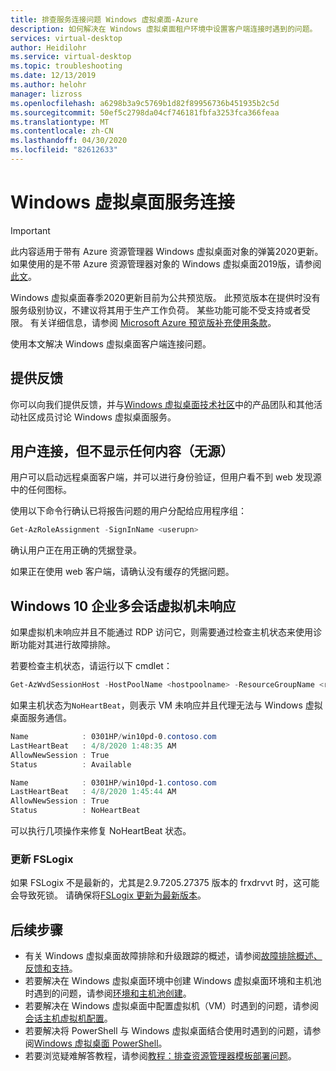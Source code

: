 ```yaml
---
title: 排查服务连接问题 Windows 虚拟桌面-Azure
description: 如何解决在 Windows 虚拟桌面租户环境中设置客户端连接时遇到的问题。
services: virtual-desktop
author: Heidilohr
ms.service: virtual-desktop
ms.topic: troubleshooting
ms.date: 12/13/2019
ms.author: helohr
manager: lizross
ms.openlocfilehash: a6298b3a9c5769b1d82f89956736b451935b2c5d
ms.sourcegitcommit: 50ef5c2798da04cf746181fbfa3253fca366feaa
ms.translationtype: MT
ms.contentlocale: zh-CN
ms.lasthandoff: 04/30/2020
ms.locfileid: "82612633"
---
```

# <a name="windows-virtual-desktop-service-connections"></a>Windows 虚拟桌面服务连接

>[!IMPORTANT]
>此内容适用于带有 Azure 资源管理器 Windows 虚拟桌面对象的弹簧2020更新。 如果使用的是不带 Azure 资源管理器对象的 Windows 虚拟桌面2019版，请参阅[此文](./virtual-desktop-fall-2019/troubleshoot-service-connection-2019.md)。
>
> Windows 虚拟桌面春季2020更新目前为公共预览版。 此预览版本在提供时没有服务级别协议，不建议将其用于生产工作负荷。 某些功能可能不受支持或者受限。 
> 有关详细信息，请参阅 [Microsoft Azure 预览版补充使用条款](https://azure.microsoft.com/support/legal/preview-supplemental-terms/)。

使用本文解决 Windows 虚拟桌面客户端连接问题。

## <a name="provide-feedback"></a>提供反馈

你可以向我们提供反馈，并与[Windows 虚拟桌面技术社区](https://techcommunity.microsoft.com/t5/Windows-Virtual-Desktop/bd-p/WindowsVirtualDesktop)中的产品团队和其他活动社区成员讨论 Windows 虚拟桌面服务。

## <a name="user-connects-but-nothing-is-displayed-no-feed"></a>用户连接，但不显示任何内容（无源）

用户可以启动远程桌面客户端，并可以进行身份验证，但用户看不到 web 发现源中的任何图标。

使用以下命令行确认已将报告问题的用户分配给应用程序组：

```PowerShell
Get-AzRoleAssignment -SignInName <userupn>
```

确认用户正在用正确的凭据登录。

如果正在使用 web 客户端，请确认没有缓存的凭据问题。

## <a name="windows-10-enterprise-multi-session-virtual-machines-dont-respond"></a>Windows 10 企业多会话虚拟机未响应

如果虚拟机未响应并且不能通过 RDP 访问它，则需要通过检查主机状态来使用诊断功能对其进行故障排除。

若要检查主机状态，请运行以下 cmdlet：

```powershell
Get-AzWvdSessionHost -HostPoolName <hostpoolname> -ResourceGroupName <resourcegroupname>| Format-List Name, LastHeartBeat, AllowNewSession, Status
```

如果主机状态为`NoHeartBeat`，则表示 VM 未响应并且代理无法与 Windows 虚拟桌面服务通信。

```powershell
Name            : 0301HP/win10pd-0.contoso.com 
LastHeartBeat   : 4/8/2020 1:48:35 AM 
AllowNewSession : True 
Status          : Available 

Name            : 0301HP/win10pd-1.contoso.com 
LastHeartBeat   : 4/8/2020 1:45:44 AM 
AllowNewSession : True 
Status          : NoHeartBeat
```

可以执行几项操作来修复 NoHeartBeat 状态。

### <a name="update-fslogix"></a>更新 FSLogix

如果 FSLogix 不是最新的，尤其是2.9.7205.27375 版本的 frxdrvvt 时，这可能会导致死锁。 请确保将[FSLogix 更新为最新版本](https://go.microsoft.com/fwlink/?linkid=2084562)。

## <a name="next-steps"></a>后续步骤

- 有关 Windows 虚拟桌面故障排除和升级跟踪的概述，请参阅[故障排除概述、反馈和支持](troubleshoot-set-up-overview.md)。
- 若要解决在 Windows 虚拟桌面环境中创建 Windows 虚拟桌面环境和主机池时遇到的问题，请参阅[环境和主机池创建](troubleshoot-set-up-issues.md)。
- 若要解决在 Windows 虚拟桌面中配置虚拟机（VM）时遇到的问题，请参阅[会话主机虚拟机配置](troubleshoot-vm-configuration.md)。
- 若要解决将 PowerShell 与 Windows 虚拟桌面结合使用时遇到的问题，请参阅[Windows 虚拟桌面 PowerShell](troubleshoot-powershell.md)。
- 若要浏览疑难解答教程，请参阅[教程：排查资源管理器模板部署问题](../azure-resource-manager/templates/template-tutorial-troubleshoot.md)。
